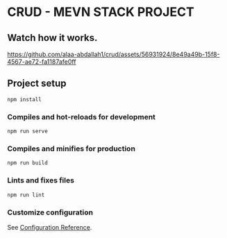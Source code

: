 # CRUD - MEVN STACK PROJECT

## Watch how it works.

https://github.com/alaa-abdallah1/crud/assets/56931924/8e49a49b-15f8-4567-ae72-fa1187afe0ff


## Project setup
```
npm install
```

### Compiles and hot-reloads for development
```
npm run serve
```

### Compiles and minifies for production
```
npm run build
```

### Lints and fixes files
```
npm run lint
```

### Customize configuration
See [Configuration Reference](https://cli.vuejs.org/config/).



